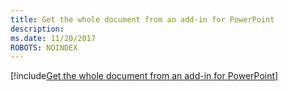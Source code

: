```yaml
---
title: Get the whole document from an add-in for PowerPoint
description: 
ms.date: 11/20/2017
ROBOTS: NOINDEX
---
```


[!include[Get the whole document from an add-in for PowerPoint](../includes/file-get-the-whole-document-from-an-add-in-for-powerpoint-or-word.md)]
